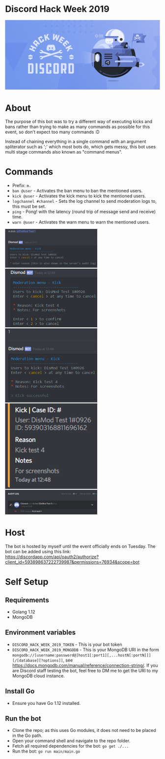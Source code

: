 # Discord Hack Week 2019
<img src="/discord_banner.jpeg">

# About
The purpose of this bot was to try a different way of executing kicks and bans rather than trying to make as many commands as possible for this event, so don't expect too many commands :D

Instead of chaining everything in a single command with an argument spliterator such as ';' which most bots do, which gets messy, this bot uses multi stage commands also known as "command menus".

# Commands
 - Prefix: ``m.``
 - ``ban @user`` - Activates the ban menu to ban the mentioned users.
 - ``kick @user`` - Activates the kick menu to kick the mentioned users.
 - ``logchannel #channel`` - Sets the log channel to send moderation logs to, this must be set.
 - ``ping`` - Pong! with the latency (round trip of message send and receive) time.
 - ``warn @user`` - Activates the warn menu to warn the mentioned users.

<img src="/screenshot_01.png" width="300"> <img src="/screenshot_02.png" width="300"> <img src="/screenshot_03.png" width="300"> <img src="/screenshot_04.png" width="300"> <img src="/screenshot_05.png" width="300">

# Host
The bot is hosted by myself until the event officially ends on Tuesday. The bot can be added using this link: <https://discordapp.com/api/oauth2/authorize?client_id=593898637222739987&permissions=76934&scope=bot>

# Self Setup

## Requirements
 - Golang 1.12
 - MongoDB

## Environment variables
 - ``DISCORD_HACK_WEEK_2019_TOKEN`` - This is your bot token
 - ``DISCORD_HACK_WEEK_2019_MONGODB`` - This is your MongoDB URI in the form ``mongodb://[username:password@]host1[:port1][,...hostN[:portN]]][/[database][?options]]``, see <https://docs.mongodb.com/manual/reference/connection-string/>. If you are Discord staff testing the bot, feel free to DM me to get the URI to my MongoDB cloud instance.

## Install Go
 - Ensure you have Go 1.12 installed.

## Run the bot
 - Clone the repo; as this uses Go modules, it does not need to be placed in the Go path.
 - Open your command shell and navigate to the repo folder.
 - Fetch all required dependencies for the bot: ``go get ./...``
 - Run the bot: ``go run main/main.go``
